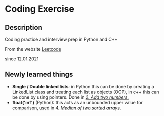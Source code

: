 # Coding Exercise
## Description 
Coding practice and interview prep in Python and C++

From the website [Leetcode](https://leetcode.com)

since 12.01.2021

## Newly learned things

- **Single / Double linked lists**: in Python this can be done by creating a LinkedList class and treating each list as objects (OOP), in c++ this can be done by using pointers. Done in [*2. Add two numbers*.](add_two_num.py)
- **float('inf')** (Python): this acts as an unbounded upper value for comparison, used in [*4. Median of two sorted arrays*.](mediantwosorted.py) 
